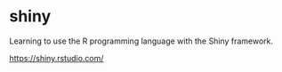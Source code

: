# shiny

Learning to use the R programming language with the Shiny framework.

https://shiny.rstudio.com/